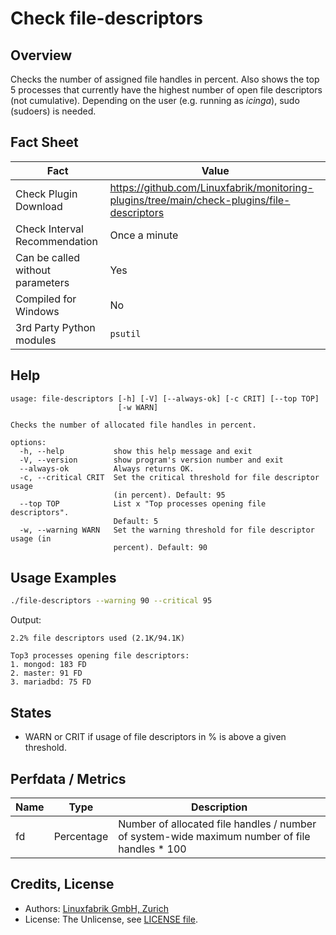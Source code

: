 # Check file-descriptors

## Overview

Checks the number of assigned file handles in percent. Also shows the top 5 processes that currently have the highest number of open file descriptors (not cumulative). Depending on the user (e.g. running as *icinga*), sudo (sudoers) is needed.


## Fact Sheet

| Fact | Value |
|----|----|
| Check Plugin Download                 | <https://github.com/Linuxfabrik/monitoring-plugins/tree/main/check-plugins/file-descriptors> |
| Check Interval Recommendation         | Once a minute |
| Can be called without parameters      | Yes |
| Compiled for Windows                  | No |
| 3rd Party Python modules              | `psutil` |


## Help

```text
usage: file-descriptors [-h] [-V] [--always-ok] [-c CRIT] [--top TOP]
                        [-w WARN]

Checks the number of allocated file handles in percent.

options:
  -h, --help           show this help message and exit
  -V, --version        show program's version number and exit
  --always-ok          Always returns OK.
  -c, --critical CRIT  Set the critical threshold for file descriptor usage
                       (in percent). Default: 95
  --top TOP            List x "Top processes opening file descriptors".
                       Default: 5
  -w, --warning WARN   Set the warning threshold for file descriptor usage (in
                       percent). Default: 90
```


## Usage Examples

```bash
./file-descriptors --warning 90 --critical 95
```

Output:

```text
2.2% file descriptors used (2.1K/94.1K)

Top3 processes opening file descriptors:
1. mongod: 183 FD
2. master: 91 FD
3. mariadbd: 75 FD
```


## States

* WARN or CRIT if usage of file descriptors in % is above a given threshold.


## Perfdata / Metrics

| Name | Type | Description |
|----|----|----|
| fd | Percentage | Number of allocated file handles / number of system-wide maximum number of file handles \* 100 |


## Credits, License

* Authors: [Linuxfabrik GmbH, Zurich](https://www.linuxfabrik.ch)
* License: The Unlicense, see [LICENSE file](https://unlicense.org/).
